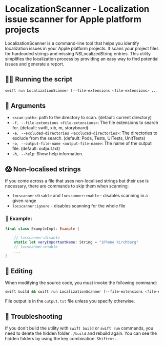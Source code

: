 # LocalizationScanner - Localization issue scanner for Apple platform projects

LocalizationScanner is a command-line tool that helps you identify localization issues in your Apple platform projects. It scans your project files for 
hardcoded strings and missing NSLocalizedString entries. This utility simplifies the localization process by providing an easy way to find potential 
issues and generate a report.

## 👨‍💻 Running the script

```bash
swift run LocalizationScanner [--file-extensions <file-extensions> ...] [--excluded-directories <excluded-directories> ...] [--output-file-name <output-file-name>] [<scan-path>]
```

## 🐊 Arguments

- `<scan-path>`: path to the directory to scan. (default: current directory)
- ```-f, --file-extensions <file-extensions>```: The file extensions to search for. (default: swift, xib, m, storyboard)
- ```-e, --excluded-directories <excluded-directories>```: The directories to exclude from the search. (default: Pods, Tests, UITests, UnitTests)
- ```-o, --output-file-name <output-file-name>```: The name of the output file. (default: output.txt)
- ```-h, --help```: Show help information.

## 😱 Non-localised strings

If you come across a file that uses non-localised strings but their use is necessary, there are commands to skip them when scanning:

- `locscanner:disable` and `locscanner:enable` - disables scanning in a given range
- `locscanner:ignore` - disables scanning for the whole file

### 🔭 Example:

```swift
final class ExampleImpl: Example {
    ...
    // locscanner:disable
    static let veryImportantName: String = "iPhone Kirchberg"
    // locscanner:enable
    ...
}
```

## 📝 Editing

When modifying the source code, you must invoke the following command:

```bash
swift build && swift run LocalizationScanner [--file-extensions <file-extensions> ...] [--excluded-directories <excluded-directories> ...] [--output-file-name <output-file-name>] [<scan-path>]
```

File output is in the `output.txt` file unless you specify otherwise.

## 🤯 Troubleshooting

If you don't build the utility with `swift build` or `swift run` commands, you need to delete the hidden folder `./build` and rebuild again. You can see the hidden folders by using the key combination: `Shift+⌘+.`.
